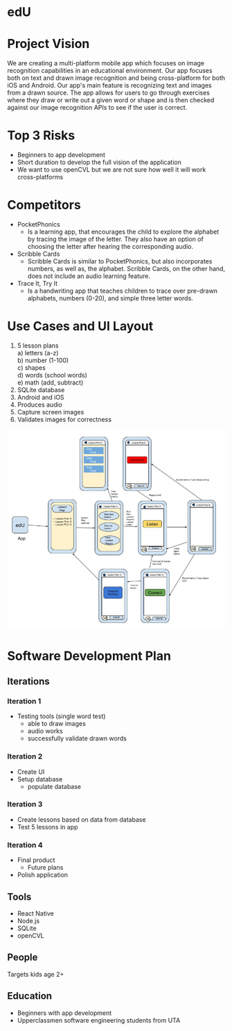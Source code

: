 # edU

# Project Vision

We are creating a multi-platform mobile app which focuses on image recognition capabilities in an educational environment. Our app focuses both on text and drawn image recognition and being cross-platform for both iOS and Android. Our app's main feature is recognizing text and images from a drawn source. The app allows for users to go through exercises where they draw or write out a given word or shape and is then checked against our image recognition APIs to see if the user is correct.

# Top 3 Risks
* Beginners to app development  
* Short duration to develop the full vision of the application  
* We want to use openCVL but we are not sure how well it will work cross-platforms

# Competitors
* PocketPhonics
  	* Is a learning app, that encourages the child to explore the alphabet by tracing the image of the letter. They also have an option of choosing the letter after hearing the corresponding audio.
* Scribble Cards
	* Scribble Cards is similar to PocketPhonics, but also incorporates numbers, as well as, the alphabet. Scribble Cards, on the other hand, does not include an audio learning feature.
* Trace It, Try It
	* Is a handwriting app that teaches children to trace over pre-drawn alphabets, numbers (0-20), and simple three letter words. 

# Use Cases and UI Layout
1) 5 lesson plans  
	a) letters (a-z)  
	b) number (1-100)  
	c) shapes  
	d) words (school words)  
	e) math (add, subtract)  
2) SQLite database
3) Android and iOS
4) Produces audio
5) Capture screen images
6) Validates images for correctness

!['ui layout'](https://github.com/zacherygentry/CSE-3311/blob/master/edU%20UI%20Layout.jpg?raw=true "State Transition Diagram and UI Layout")

# Software Development Plan

## Iterations

### Iteration 1
* Testing tools (single word test)
	* able to draw images
	* audio works
	* successfully validate drawn words

### Iteration 2
* Create UI
* Setup database
	* populate database

### Iteration 3
* Create lessons based on data from database
* Test 5 lessons in app

### Iteration 4
* Final product
	* Future plans
* Polish application

## Tools
* React Native  
* Node.js
* SQLite
* openCVL

## People
Targets kids age 2+

## Education
* Beginners with app development  
* Upperclassmen software engineering students from UTA  
